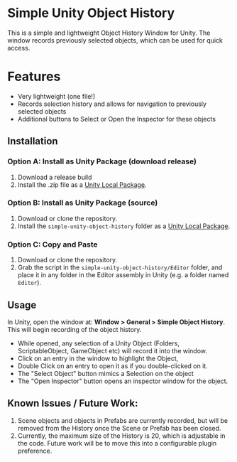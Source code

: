 # Simple Unity Object History

This is a simple and lightweight Object History Window for Unity. The window records previously selected objects, which can be used for quick access.

# Features

- Very lightweight (one file!)
- Records selection history and allows for navigation to previously selected objects
- Additional buttons to Select or Open the Inspector for these objects

## Installation

### Option A: Install as Unity Package (download release)
1. Download a release build
2. Install the .zip file as a [Unity Local Package].

### Option B: Install as Unity Package (source)
1. Download or clone the repository.
2. Install the `simple-unity-object-history` folder as a [Unity Local Package].

### Option C: Copy and Paste
1. Download or clone the repository.
2. Grab the script in the `simple-unity-object-history/Editor` folder, and place it in any folder in the Editor assembly in Unity (e.g. a folder named `Editor`).

## Usage

In Unity, open the window at: **Window > General > Simple Object History**. This will begin recording of the object history.

- While opened, any selection of a Unity Object (Folders, ScriptableObject, GameObject etc) will record it into the window.
- Click on an entry in the window to highlight the Object, 
- Double Click on an entry to open it as if you double-clicked on it.
- The "Select Object" button mimics a Selection on the object
- The "Open Inspector" button opens an inspector window for the object.

## Known Issues / Future Work:

1. Scene objects and objects in Prefabs are currently recorded, but will be removed from the History once the Scene or Prefab has been closed.
2. Currently, the maximum size of the History is 20, which is adjustable in the code. Future work will be to move this into a configurable plugin preference.

[Unity Local Package]: (https://docs.unity3d.com/Manual/upm-ui-local.html)
